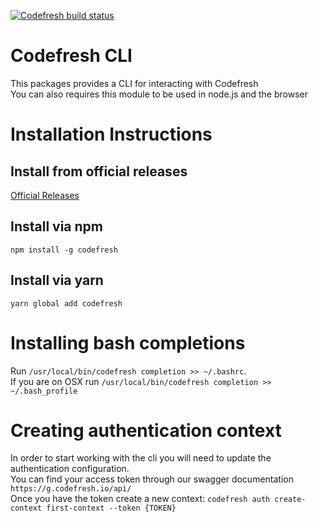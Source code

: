 [![Codefresh build status]( https://g.codefresh.io/api/badges/build?repoOwner=codefresh-io&repoName=cli&branch=master&pipelineName=build&accountName=codefresh-inc&type=cf-1)]( https://g.codefresh.io/repositories/codefresh-io/cli/builds?filter=trigger:build;branch:master;service:5a4c94b54e6e5f0001c4f913~build)
# Codefresh CLI
This packages provides a CLI for interacting with Codefresh <br />
You can also requires this module to be used in node.js and the browser

# Installation Instructions
## Install from official releases
<a href="https://github.com/codefresh-io/cli/releases" target="_blank">Official Releases</a>

## Install via npm
`npm install -g codefresh`

## Install via yarn
`yarn global add codefresh`

# Installing bash completions
Run `/usr/local/bin/codefresh completion >> ~/.bashrc`. <br />
If you are on OSX run `/usr/local/bin/codefresh completion >> ~/.bash_profile`

# Creating authentication context
In order to start working with the cli you will need to update the authentication configuration. <br />
You can find your access token through our swagger documentation `https://g.codefresh.io/api/` <br />
Once you have the token create a new context: `codefresh auth create-context first-context --token {TOKEN}`

